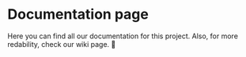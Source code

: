 # Documentation page

Here you can find all our documentation for this project. Also, for more
redability, check our wiki page. 💜